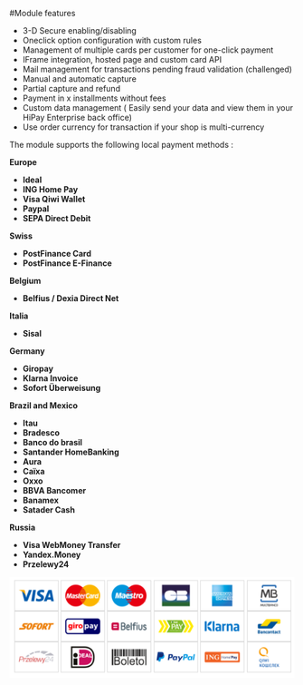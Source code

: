 #Module features

* 3-D Secure enabling/disabling
* Oneclick option configuration with custom rules
* Management of multiple cards per customer for one-click payment
* IFrame integration, hosted page and custom card API
* Mail management for transactions pending fraud validation (challenged)
* Manual and automatic capture
* Partial capture and refund
* Payment in x installments without fees
* Custom data management ( Easily send your data and view them in your HiPay Enterprise back office)
* Use order currency for transaction if your shop is multi-currency

The module supports the following local payment methods :

**Europe**

 * **Ideal**
 * **ING Home Pay**
 * **Visa Qiwi Wallet**
 * **Paypal**
 * **SEPA Direct Debit**

**Swiss**

 * **PostFinance Card**
 * **PostFinance E-Finance**

**Belgium**

  * **Belfius / Dexia Direct Net**

**Italia**

  * **Sisal**

**Germany**

 * **Giropay**
 * **Klarna Invoice**
 * **Sofort Überweisung**

**Brazil and Mexico**

 * **Itau**
 * **Bradesco**
 * **Banco do brasil**
 * **Santander HomeBanking**
 * **Aura**
 * **Caïxa**
 * **Oxxo**
 * **BBVA Bancomer**
 * **Banamex**
 * **Satader Cash**

**Russia**

 * **Visa WebMoney Transfer**
 * **Yandex.Money**
 * **Przelewy24**

 ![magento connect](images/media/img-payment-methods.png)


